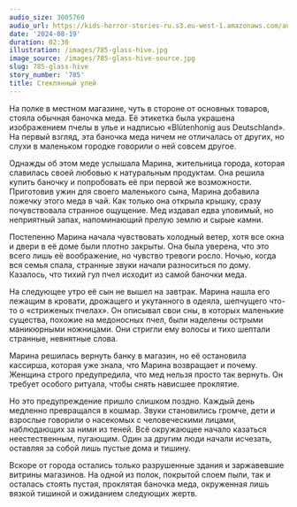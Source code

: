 ```yaml
---
audio_size: 3005760
audio_url: https://kids-horror-stories-ru.s3.eu-west-1.amazonaws.com/audio/785-glass-hive.mp3
date: '2024-08-19'
duration: 02:30
illustration: /images/785-glass-hive.jpg
image_source: /images/785-glass-hive-source.jpg
slug: 785-glass-hive
story_number: '785'
title: Стеклянный улей
---
```


На полке в местном магазине, чуть в стороне от основных товаров, стояла обычная баночка меда. Её этикетка была украшена изображением пчелы в улье и надписью «Blütenhonig aus Deutschland». На первый взгляд, эта баночка меда ничем не отличалась от других, но слухи в маленьком городке говорили о ней совсем другое.

Однажды об этом меде услышала Марина, жительница города, которая славилась своей любовью к натуральным продуктам. Она решила купить баночку и попробовать её при первой же возможности. Приготовив ужин для своего маленького сына, Марина добавила ложечку этого меда в чай. Как только она открыла крышку, сразу почувствовала странное ощущение. Мед издавал едва уловимый, но неприятный запах, напоминающий прелую землю и сырые камни.

Постепенно Марина начала чувствовать холодный ветер, хотя все окна и двери в её доме были плотно закрыты. Она была уверена, что это всего лишь её воображение, но чувство тревоги росло. Ночью, когда вся семья спала, странные звуки начали разноситься по дому. Казалось, что тихий гул пчел исходит из самой баночки меда.

На следующее утро её сын не вышел на завтрак. Марина нашла его лежащим в кровати, дрожащего и укутанного в одеяла, шепчущего что-то о «стриженых пчелах». Он описывал свои сны, в которых маленькие существа, похожие на медоносных пчел, были наделены острыми маникюрными ножницами. Они стригли ему волосы и тихо шептали странные, невнятные слова.

Марина решилась вернуть банку в магазин, но её остановила кассирша, которая уже знала, что Марина возвращает и почему. Женщина строго предупредила, что мед нельзя просто так вернуть. Он требует особого ритуала, чтобы снять нависшее проклятие.

Но это предупреждение пришло слишком поздно. Каждый день медленно превращался в кошмар. Звуки становились громче, дети и взрослые говорили о насекомых с человеческими лицами, наблюдающих за ними из теней. Всё окружающее начало казаться неестественным, пугающим. Один за другим люди начали исчезать, оставляя за собой лишь пустые дома и тишину.

Вскоре от города остались только разрушенные здания и заржавевшие витрины магазинов. На одной из полок, покрытой слоем пыли, так и осталась стоять пустая, проклятая баночка меда, окруженная лишь вязкой тишиной и ожиданием следующих жертв.